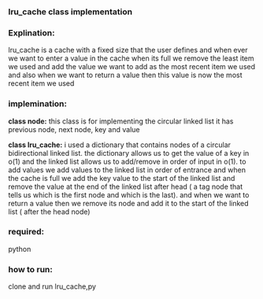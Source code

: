 ### **lru_cache class implementation**

### **Explination:**
lru_cache is a cache with a fixed size that the user defines and when ever we want to enter a value in the cache when its full we remove the least item we used and add the value we want to add as the most recent item we used and also when we want to return a value then this value is now the most recent item we used

### **implemination:**
**class node:**
this class is for implementing the circular linked list it has previous node, next node, key and value 

**class lru_cache:**
i used a dictionary that contains nodes of a circular bidirectional linked list. the dictionary allows us to get the value of a key in o(1) and the linked list allows us to add/remove in order of input in o(1). to add values we add values to the linked list in order of entrance and when the cache is full we add the key value to the start of the linked list and remove the value at the end of the linked list after head ( a tag node that tells us which is the first node and which is the last). and when we want to return a value then we remove its node and add it to the start of the linked list ( after the head node)

### **required:**
python


### **how to run:**
clone and run lru_cache,py
